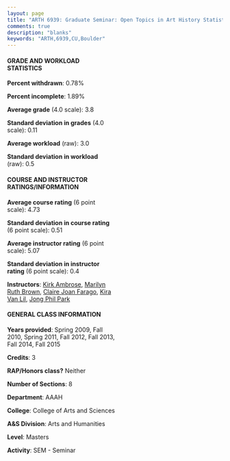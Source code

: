 ```yaml
---
layout: page
title: "ARTH 6939: Graduate Seminar: Open Topics in Art History Statistics"
comments: true
description: "blanks"
keywords: "ARTH,6939,CU,Boulder"
---
```

<head>
<script src="https://ajax.googleapis.com/ajax/libs/jquery/2.1.3/jquery.min.js"></script>
<script src="https://dl.dropboxusercontent.com/s/pc42nxpaw1ea4o9/highcharts.js?dl=0"></script>
<!-- <script src="../assets/js/highcharts.js"></script> -->
<style type="text/css">@font-face {
	font-family: "Bebas Neue";
	src: url(https://www.filehosting.org/file/details/544349/BebasNeue Regular.otf) format("opentype");
	}
	h1.Bebas { 
		font-family: "Bebas Neue", Verdana, Tahoma;
	}
</style>
</head>
<body>
	<div id="container" style="float: right; width: 45%; height: 88%; margin-left: 2.5%; margin-right: 2.5%;"></div>
	<script language="JavaScript">
		$(document).ready(function() {
		var chart = {type: 'column'};
		var title = {text: 'Grade Distribution'};
		var xAxis = {categories: ['A','B','C','D','F'],crosshair: true};
		var yAxis = {min: 0,title: {text: 'Percentage'}};
		var tooltip = {headerFormat: '<center><b><span style="font-size:20px">{point.key}</span></b></center>',
		               pointFormat: '<td style="padding:0"><b>{point.y:.1f}%</b></td>',
		               footerFormat: '</table>',shared: true,useHTML: true};
		var plotOptions = {column: {pointPadding: 0.0,borderWidth: 0}};  
		var credits = {enabled: false};var series= [{name: 'Percent',data: [87.79,12.21,0.0,0.0,0.0,]}];
		var json = {};
		json.chart = chart;
		json.title = title;
		json.tooltip = tooltip;
		json.xAxis = xAxis;
		json.yAxis = yAxis;  
		json.series = series;
		json.plotOptions = plotOptions;  
		json.credits = credits;
		$('#container').highcharts(json);
	});
	</script>
</body>
			   
#### GRADE AND WORKLOAD STATISTICS

**Percent withdrawn**: 0.78%

**Percent incomplete**: 1.89%

**Average grade** (4.0 scale): 3.8

**Standard deviation in grades** (4.0 scale): 0.11

**Average workload** (raw): 3.0

**Standard deviation in workload** (raw): 0.5

#### COURSE AND INSTRUCTOR RATINGS/INFORMATION

**Average course rating** (6 point scale): 4.73

**Standard deviation in course rating** (6 point scale): 0.51

**Average instructor rating** (6 point scale): 5.07

**Standard deviation in instructor rating** (6 point scale): 0.4

**Instructors**: <a href='../../instructors/Kirk_Ambrose'>Kirk Ambrose</a>, <a href='../../instructors/Marilyn_Ruth_Brown'>Marilyn Ruth Brown</a>, <a href='../../instructors/Claire_Joan_Farago'>Claire Joan Farago</a>, <a href='../../instructors/Kira_Van_Lil'>Kira Van Lil</a>, <a href='../../instructors/Jong_Phil_Park'>Jong Phil Park</a>

#### GENERAL CLASS INFORMATION

**Years provided**: Spring 2009, Fall 2010, Spring 2011, Fall 2012, Fall 2013, Fall 2014, Fall 2015

**Credits**: 3

**RAP/Honors class?** Neither

**Number of Sections**: 8

**Department**: AAAH

**College**: College of Arts and Sciences

**A&S Division**: Arts and Humanities

**Level**: Masters

**Activity**: SEM - Seminar
